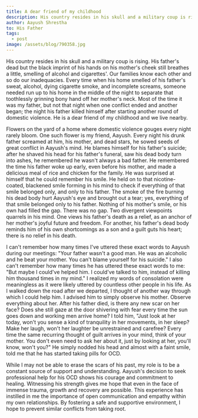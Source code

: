 ```yaml
---
title: A dear friend of my childhood
description: His country resides in his skull and a military coup is rising.
author: Aayush Shrestha
to: His Father
tags:
  - post
image: /assets/blog/790358.jpg
---
```



His country resides in his skull and a military coup is rising. His father's dead but the black imprint of his hands on his mother's cheek still breathes a little, smelling of alcohol and cigarettes'. Our families know each other and so do our inadequacies. Every time when his home smelled of his father's sweat, alcohol, dying cigarette smoke, and incomplete screams, someone needed run up to his home in the middle of the night to separate that toothlessly grinning bony hand off her mother's neck. Most of the time it was my father, but not that night when one conflict ended and another began; the night his father killed himself after starting another round of domestic violence. He is a dear friend of my childhood and we live nearby.



Flowers on the yard of a home where domestic violence gouges every night rarely bloom. One such flower is my friend, Aayush. Every night his drunk father screamed at him, his mother, and dead stars, he sowed seeds of great conflict in Aayush's mind. He blames himself for his father's suicide; after he shaved his head for his father's funeral, saw his dead body turn into ashes, he remembered he wasn't always a bad father. He remembered the time his father woke up early, even before his mother, and made a delicious meal of rice and chicken for the family. He was surprised at himself that he could remember his smile. He held on to that nicotine-coated, blackened smile forming in his mind to check if everything of that smile belonged only, and only to his father. The smoke of the fire burning his dead body hurt Aayush's eye and brought out a tear; yes, everything of that smile belonged only to his father. Nothing of his mother's smile, or his own had filled the gap. There was no gap. Two divergent viewpoints quarrels in his mind. One views his father's death as a relief, as an anchor of her mother's joyful future and freedom. For another, his father's dead body reminds him of his own shortcomings as a son and a guilt guts his heart; there is no relief in his death. 



I can't remember how many times I've uttered these exact words to Aayush during our meetings: "Your father wasn't a good man. He was an alcoholic and he beat your mother. You can't blame yourself for his suicide." I also can't remember how many times he has uttered these exact words to me: "But maybe I could've helped him. I could've talked to him, instead of killing him thousand times in my mind." I realized my words of consolation were meaningless as it were likely uttered by countless other people in his life. As I walked down the road after we departed, I thought of another way through which I could help him. I advised him to simply observe his mother. Observe everything about her. After his father died, is there any new scar on her face? Does she still gaze at the door shivering with fear every time the sun goes down and working men arrive home? I told him, "Just look at her today, won't you sense a kind of tranquility in her movements, in her sleep? Make her laugh, won't her laughter be unrestrained and carefree? Every time the same recurring thought of guilt arrives in your mind, think of your mother. You don't even need to ask her about it, just by looking at her, you'll know, won't you?" He simply nodded his head and almost with a faint smile, told me that he has started taking pills for OCD.



While I may not be able to erase the scars of his past, my role is to be a constant source of support and understanding. Aayush's decision to seek professional help for his OCD shows his courage and commitment to healing. Witnessing his strength gives me hope that even in the face of immense trauma, growth and recovery are possible. This experience has instilled in me the importance of open communication and empathy within my own relationships. By fostering a safe and supportive environment, I hope to prevent similar conflicts from taking root.
